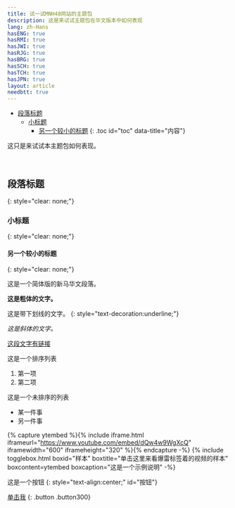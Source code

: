 ```yaml
---
title: 试一试MNH48网站的主题包
description: 这是来试试主题包在华文版本中如何表现
lang: zh-Hans
hasENG: true
hasRMI: true
hasJWI: true
hasRJG: true
hasBRG: true
hasSCH: true
hasTCH: true
hasJPN: true
layout: article
needbtt: true
---
```



- [段落标题](#段落标题)
  - [小标题](#小标题)
    - [另一个较小的标题](#另一个较小的标题)
{: .toc id="toc" data-title="内容"}


这只是来试试本主题包如何表现。


&nbsp;


## 段落标题
{: style="clear: none;"}

### 小标题
{: style="clear: none;"}

#### 另一个较小的标题
{: style="clear: none;"}

这是一个简体版的新马华文段落。


**这是粗体的文字。**


这是带下划线的文字。
{: style="text-decoration:underline;"}


*这是斜体的文字。*


[这段文字有链接](#)


这是一个排序列表

1. 第一项
2. 第二项


这是一个未排序的列表

- 某一件事
- 另一件事


{% capture ytembed %}{% include iframe.html iframeurl="https://www.youtube.com/embed/dQw4w9WgXcQ" iframewidth="600" iframeheight="320" %}{% endcapture -%}
{% include togglebox.html boxid="样本" boxtitle="单击这里来看爆雷标签着的视频的样本" boxcontent=ytembed boxcaption="这是一个示例说明" -%}


这是一个按钮
{: style="text-align:center;" id="按钮"}

[单击我](#按钮)
{: .button .button300}


&nbsp;

